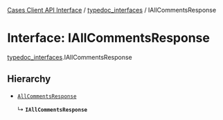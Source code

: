 [Cases Client API Interface](../README.md) / [typedoc\_interfaces](../modules/typedoc_interfaces.md) / IAllCommentsResponse

# Interface: IAllCommentsResponse

[typedoc_interfaces](../modules/typedoc_interfaces.md).IAllCommentsResponse

## Hierarchy

- [`AllCommentsResponse`](../modules/typedoc_interfaces.__internalNamespace.md#allcommentsresponse)

  ↳ **`IAllCommentsResponse`**
